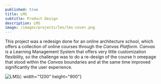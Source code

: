 ```yaml
---
published: true
title: LMS
subtitle: Product Design
description: LMS
image: /images/projects/lms/lms-cover.png
---
```

This project was a redesign done for an online architecture school, which offers a collection of online courses through the *Canvas Platform*.
*Canvas* is a Learning Management System that offers very little customization flexibility, so the challenge was to do a re-design of the course h omepage that stood within the *Canvas* boundaries and at the same time improved significantly the user experience.

![LMS](/images/projects/lms/lms-full.png){: width="1200" height="900"}